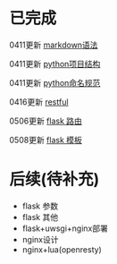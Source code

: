# 已完成
0411更新 [markdown语法](./doc/markdown语法.md)

0411更新 [python项目结构](./doc/python项目结构.md)

0411更新 [python命名规范](./doc/python命名规范.md)

0416更新 [restful](./doc/restful.md)

0506更新 [flask 路由](https://github.com/awifigpu/flask_example/tree/190506)

0508更新 [flask 模板](https://github.com/awifigpu/flask_example/tree/190508)

# 后续(待补充)
* flask 参数
* flask 其他
* flask+uwsgi+nginx部署
* nginx设计
* nginx+lua(openresty)



